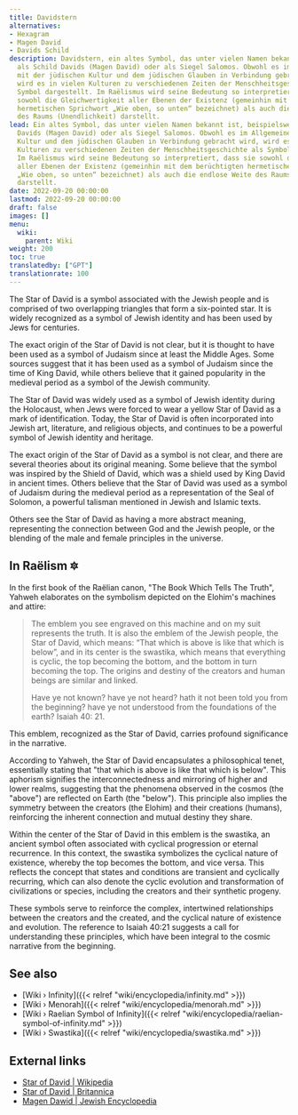 ```yaml
---
title: Davidstern
alternatives:
- Hexagram
- Magen David
- Davids Schild
description: Davidstern, ein altes Symbol, das unter vielen Namen bekannt ist, beispielsweise
  als Schild Davids (Magen David) oder als Siegel Salomos. Obwohl es im Allgemeinen
  mit der jüdischen Kultur und dem jüdischen Glauben in Verbindung gebracht wird,
  wird es in vielen Kulturen zu verschiedenen Zeiten der Menschheitsgeschichte als
  Symbol dargestellt. Im Raëlismus wird seine Bedeutung so interpretiert, dass sie
  sowohl die Gleichwertigkeit aller Ebenen der Existenz (gemeinhin mit dem berüchtigten
  hermetischen Sprichwort „Wie oben, so unten“ bezeichnet) als auch die endlose Weite
  des Raums (Unendlichkeit) darstellt.
lead: Ein altes Symbol, das unter vielen Namen bekannt ist, beispielsweise als Schild
  Davids (Magen David) oder als Siegel Salomos. Obwohl es im Allgemeinen mit der jüdischen
  Kultur und dem jüdischen Glauben in Verbindung gebracht wird, wird es in vielen
  Kulturen zu verschiedenen Zeiten der Menschheitsgeschichte als Symbol dargestellt.
  Im Raëlismus wird seine Bedeutung so interpretiert, dass sie sowohl die Gleichwertigkeit
  aller Ebenen der Existenz (gemeinhin mit dem berüchtigten hermetischen Sprichwort
  „Wie oben, so unten“ bezeichnet) als auch die endlose Weite des Raums (Unendlichkeit)
  darstellt.
date: 2022-09-20 00:00:00
lastmod: 2022-09-20 00:00:00
draft: false
images: []
menu:
  wiki:
    parent: Wiki
weight: 200
toc: true
translatedby: ["GPT"]
translationrate: 100
---
```


The Star of David is a symbol associated with the Jewish people and is comprised of two overlapping triangles that form a six-pointed star. It is widely recognized as a symbol of Jewish identity and has been used by Jews for centuries.

The exact origin of the Star of David is not clear, but it is thought to have been used as a symbol of Judaism since at least the Middle Ages. Some sources suggest that it has been used as a symbol of Judaism since the time of King David, while others believe that it gained popularity in the medieval period as a symbol of the Jewish community.

The Star of David was widely used as a symbol of Jewish identity during the Holocaust, when Jews were forced to wear a yellow Star of David as a mark of identification. Today, the Star of David is often incorporated into Jewish art, literature, and religious objects, and continues to be a powerful symbol of Jewish identity and heritage.

The exact origin of the Star of David as a symbol is not clear, and there are several theories about its original meaning. Some believe that the symbol was inspired by the Shield of David, which was a shield used by King David in ancient times. Others believe that the Star of David was used as a symbol of Judaism during the medieval period as a representation of the Seal of Solomon, a powerful talisman mentioned in Jewish and Islamic texts.

Others see the Star of David as having a more abstract meaning, representing the connection between God and the Jewish people, or the blending of the male and female principles in the universe.

## In Raëlism 🔯

In the first book of the Raëlian canon, "The Book Which Tells The Truth", Yahweh elaborates on the symbolism depicted on the Elohim's machines and attire:

> The emblem you see engraved on this machine and on my suit represents the truth. It is also the emblem of the Jewish people, the Star of David, which means: “That which is above is like that which is below”, and in its center is the swastika, which means that everything is cyclic, the top becoming the bottom, and the bottom in turn becoming the top. The origins and destiny of the creators and human beings are similar and linked.
>
> Have ye not known? have ye not heard? hath it not been told you from the beginning? have ye not understood from the foundations of the earth? Isaiah 40: 21.

This emblem, recognized as the Star of David, carries profound significance in the narrative.

According to Yahweh, the Star of David encapsulates a philosophical tenet, essentially stating that "that which is above is like that which is below". This aphorism signifies the interconnectedness and mirroring of higher and lower realms, suggesting that the phenomena observed in the cosmos (the "above") are reflected on Earth (the "below"). This principle also implies the symmetry between the creators (the Elohim) and their creations (humans), reinforcing the inherent connection and mutual destiny they share.

Within the center of the Star of David in this emblem is the swastika, an ancient symbol often associated with cyclical progression or eternal recurrence. In this context, the swastika symbolizes the cyclical nature of existence, whereby the top becomes the bottom, and vice versa. This reflects the concept that states and conditions are transient and cyclically recurring, which can also denote the cyclic evolution and transformation of civilizations or species, including the creators and their synthetic progeny.

These symbols serve to reinforce the complex, intertwined relationships between the creators and the created, and the cyclical nature of existence and evolution. The reference to Isaiah 40:21 suggests a call for understanding these principles, which have been integral to the cosmic narrative from the beginning.

## See also

- [Wiki › Infinity]({{< relref "wiki/encyclopedia/infinity.md" >}})
- [Wiki › Menorah]({{< relref "wiki/encyclopedia/menorah.md" >}})
- [Wiki › Raelian Symbol of Infinity]({{< relref "wiki/encyclopedia/raelian-symbol-of-infinity.md" >}})
- [Wiki › Swastika]({{< relref "wiki/encyclopedia/swastika.md" >}})

## External links

- [Star of David | Wikipedia](https://en.wikipedia.org/wiki/Star_of_David)
- [Star of David | Britannica](https://www.britannica.com/topic/Star-of-David)
- [Magen Dawid | Jewish Encyclopedia](https://www.jewishencyclopedia.com/articles/10257-magen-dawid)
